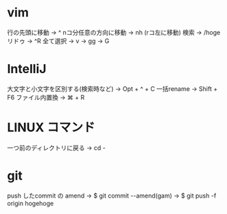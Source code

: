 # vim
行の先頭に移動
-> ^
nコ分任意の方向に移動
-> nh (rコ左に移動)
検索
-> /hoge
リドゥ
-> ^R
全て選択
-> v
-> gg
-> G

# IntelliJ
大文字と小文字を区別する(検索時など)
-> Opt + ^ + C
一括rename
-> Shift + F6
ファイル内置換
-> ⌘ + R

# LINUX コマンド
一つ前のディレクトリに戻る
-> cd -

# git
push したcommit の amend
-> $ git commit --amend(gam)
-> $ git push -f origin hogehoge

